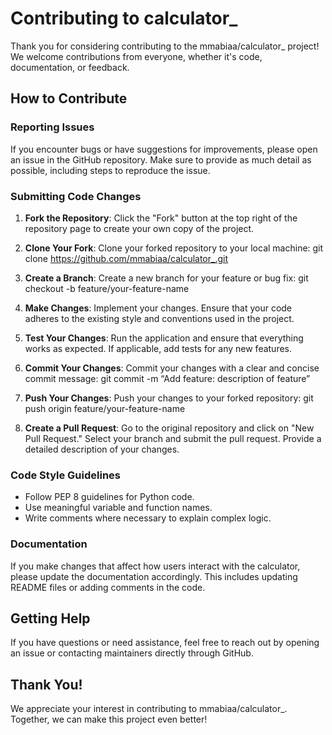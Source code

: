 # Contributing to calculator_

Thank you for considering contributing to the mmabiaa/calculator_ project! We welcome contributions from everyone, whether it's code, documentation, or feedback.

## How to Contribute

### Reporting Issues
If you encounter bugs or have suggestions for improvements, please open an issue in the GitHub repository. Make sure to provide as much detail as possible, including steps to reproduce the issue.

### Submitting Code Changes
1. **Fork the Repository**: Click the "Fork" button at the top right of the repository page to create your own copy of the project.
   
2. **Clone Your Fork**: Clone your forked repository to your local machine:
git clone https://github.com/mmabiaa/calculator_.git

3. **Create a Branch**: Create a new branch for your feature or bug fix:
git checkout -b feature/your-feature-name

4. **Make Changes**: Implement your changes. Ensure that your code adheres to the existing style and conventions used in the project.

5. **Test Your Changes**: Run the application and ensure that everything works as expected. If applicable, add tests for any new features.

6. **Commit Your Changes**: Commit your changes with a clear and concise commit message:
git commit -m “Add feature: description of feature”

7. **Push Your Changes**: Push your changes to your forked repository:
git push origin feature/your-feature-name

8. **Create a Pull Request**: Go to the original repository and click on "New Pull Request." Select your branch and submit the pull request. Provide a detailed description of your changes.

### Code Style Guidelines
- Follow PEP 8 guidelines for Python code.
- Use meaningful variable and function names.
- Write comments where necessary to explain complex logic.

### Documentation
If you make changes that affect how users interact with the calculator, please update the documentation accordingly. This includes updating README files or adding comments in the code.

## Getting Help
If you have questions or need assistance, feel free to reach out by opening an issue or contacting maintainers directly through GitHub.

## Thank You!
We appreciate your interest in contributing to mmabiaa/calculator_. Together, we can make this project even better!

